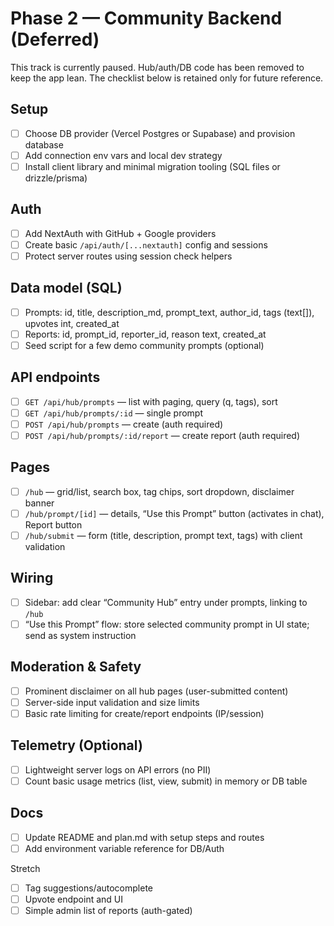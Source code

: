 # Phase 2 — Community Backend (Deferred)

This track is currently paused. Hub/auth/DB code has been removed to keep the app lean. The checklist below is retained only for future reference.

## Setup
- [ ] Choose DB provider (Vercel Postgres or Supabase) and provision database
- [ ] Add connection env vars and local dev strategy
- [ ] Install client library and minimal migration tooling (SQL files or drizzle/prisma)

## Auth
- [ ] Add NextAuth with GitHub + Google providers
- [ ] Create basic `/api/auth/[...nextauth]` config and sessions
- [ ] Protect server routes using session check helpers

## Data model (SQL)
- [ ] Prompts: id, title, description_md, prompt_text, author_id, tags (text[]), upvotes int, created_at
- [ ] Reports: id, prompt_id, reporter_id, reason text, created_at
- [ ] Seed script for a few demo community prompts (optional)

## API endpoints
- [ ] `GET /api/hub/prompts` — list with paging, query (q, tags), sort
- [ ] `GET /api/hub/prompts/:id` — single prompt
- [ ] `POST /api/hub/prompts` — create (auth required)
- [ ] `POST /api/hub/prompts/:id/report` — create report (auth required)

## Pages
- [ ] `/hub` — grid/list, search box, tag chips, sort dropdown, disclaimer banner
- [ ] `/hub/prompt/[id]` — details, “Use this Prompt” button (activates in chat), Report button
- [ ] `/hub/submit` — form (title, description, prompt text, tags) with client validation

## Wiring
- [ ] Sidebar: add clear “Community Hub” entry under prompts, linking to `/hub`
- [ ] “Use this Prompt” flow: store selected community prompt in UI state; send as system instruction

## Moderation & Safety
- [ ] Prominent disclaimer on all hub pages (user-submitted content)
- [ ] Server-side input validation and size limits
- [ ] Basic rate limiting for create/report endpoints (IP/session)

## Telemetry (Optional)
- [ ] Lightweight server logs on API errors (no PII)
- [ ] Count basic usage metrics (list, view, submit) in memory or DB table

## Docs
- [ ] Update README and plan.md with setup steps and routes
- [ ] Add environment variable reference for DB/Auth

Stretch
- [ ] Tag suggestions/autocomplete
- [ ] Upvote endpoint and UI
- [ ] Simple admin list of reports (auth-gated)
